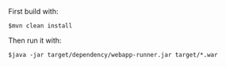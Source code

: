 First build with:

    $mvn clean install

Then run it with:

    $java -jar target/dependency/webapp-runner.jar target/*.war


